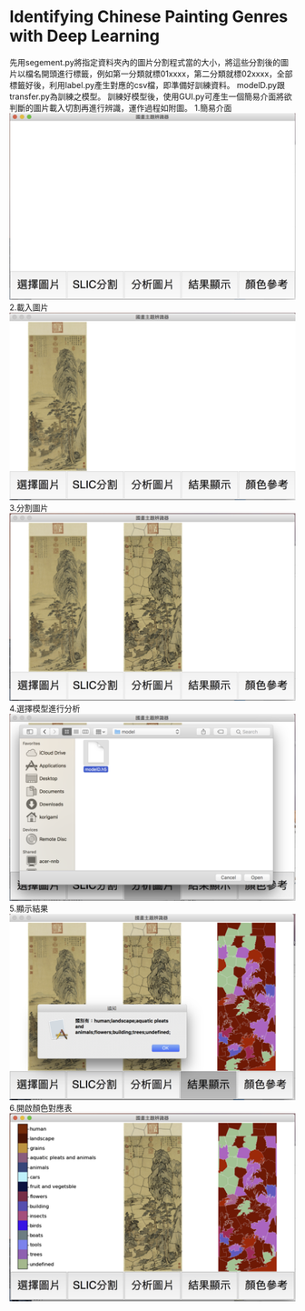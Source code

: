 # Identifying Chinese Painting Genres with Deep Learning
先用segement.py將指定資料夾內的圖片分割程式當的大小，將這些分割後的圖片以檔名開頭進行標籤，例如第一分類就標01xxxx，第二分類就標02xxxx，全部標籤好後，利用label.py產生對應的csv檔，即準備好訓練資料。
modelD.py跟transfer.py為訓練之模型。
訓練好模型後，使用GUI.py可產生一個簡易介面將欲判斷的圖片載入切割再進行辨識，運作過程如附圖。
1.簡易介面
![image](https://github.com/korigami1005/chinese-painting/blob/master/01.png)
2.載入圖片
![image](https://github.com/korigami1005/chinese-painting/blob/master/02.png)
3.分割圖片
![image](https://github.com/korigami1005/chinese-painting/blob/master/03.png)
4.選擇模型進行分析
![image](https://github.com/korigami1005/chinese-painting/blob/master/04.png)
5.顯示結果
![image](https://github.com/korigami1005/chinese-painting/blob/master/05.png)
6.開啟顏色對應表
![image](https://github.com/korigami1005/chinese-painting/blob/master/06.png)
